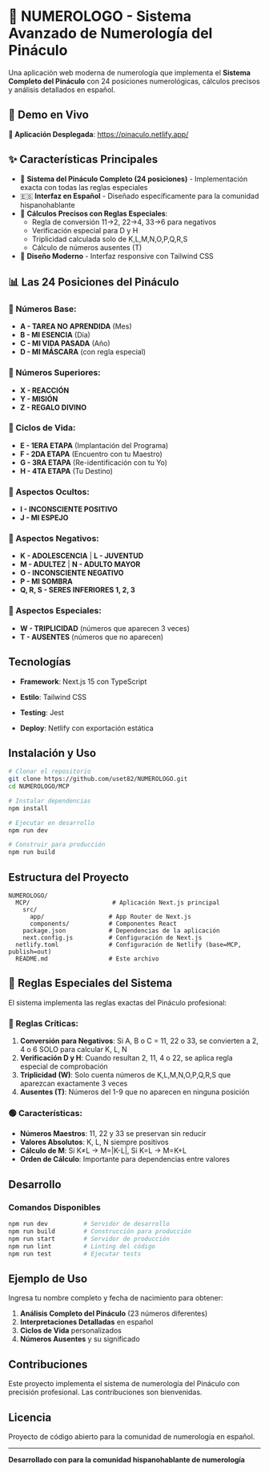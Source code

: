 ﻿# 📿 NUMEROLOGO - Sistema Avanzado de Numerología del Pináculo

Una aplicación web moderna de numerología que implementa el **Sistema Completo del Pináculo** con 24 posiciones numerológicas, cálculos precisos y análisis detallados en español.

## 🌟 Demo en Vivo

**🚀 Aplicación Desplegada**: https://pinaculo.netlify.app/

## ✨ Características Principales

- 🎯 **Sistema del Pináculo Completo (24 posiciones)** - Implementación exacta con todas las reglas especiales
- 🇪🇸 **Interfaz en Español** - Diseñado específicamente para la comunidad hispanohablante
- 🔢 **Cálculos Precisos con Reglas Especiales**:
  - Regla de conversión 11→2, 22→4, 33→6 para negativos
  - Verificación especial para D y H
  - Triplicidad calculada solo de K,L,M,N,O,P,Q,R,S
  - Cálculo de números ausentes (T)
- 🎨 **Diseño Moderno** - Interfaz responsive con Tailwind CSS


## 📊 Las 24 Posiciones del Pináculo

### 🔷 Números Base:
- **A - TAREA NO APRENDIDA** (Mes)
- **B - MI ESENCIA** (Día)
- **C - MI VIDA PASADA** (Año)
- **D - MI MÁSCARA** (con regla especial)

### 🔷 Números Superiores:
- **X - REACCIÓN**
- **Y - MISIÓN**
- **Z - REGALO DIVINO**

### 🔷 Ciclos de Vida:
- **E - 1ERA ETAPA** (Implantación del Programa)
- **F - 2DA ETAPA** (Encuentro con tu Maestro)
- **G - 3RA ETAPA** (Re-identificación con tu Yo)
- **H - 4TA ETAPA** (Tu Destino)

### 🔷 Aspectos Ocultos:
- **I - INCONSCIENTE POSITIVO**
- **J - MI ESPEJO**

### 🔷 Aspectos Negativos:
- **K - ADOLESCENCIA** | **L - JUVENTUD**
- **M - ADULTEZ** | **N - ADULTO MAYOR**
- **O - INCONSCIENTE NEGATIVO**
- **P - MI SOMBRA**
- **Q, R, S - SERES INFERIORES 1, 2, 3**

### 🔷 Aspectos Especiales:
- **W - TRIPLICIDAD** (números que aparecen 3 veces)
- **T - AUSENTES** (números que no aparecen)

##  Tecnologías

- **Framework**: Next.js 15 con TypeScript
- **Estilo**: Tailwind CSS
- **Testing**: Jest

- **Deploy**: Netlify con exportación estática

##  Instalación y Uso

```bash
# Clonar el repositorio
git clone https://github.com/uset82/NUMEROLOGO.git
cd NUMEROLOGO/MCP

# Instalar dependencias
npm install

# Ejecutar en desarrollo
npm run dev

# Construir para producción
npm run build
```

##  Estructura del Proyecto

```text
NUMEROLOGO/
  MCP/                       # Aplicación Next.js principal
    src/
      app/                  # App Router de Next.js
      components/           # Componentes React
    package.json            # Dependencias de la aplicación
    next.config.js          # Configuración de Next.js
  netlify.toml              # Configuración de Netlify (base=MCP, publish=out)
  README.md                 # Este archivo
```

## 📏 Reglas Especiales del Sistema

El sistema implementa las reglas exactas del Pináculo profesional:

### 🔴 Reglas Críticas:
1. **Conversión para Negativos**: Si A, B o C = 11, 22 o 33, se convierten a 2, 4 o 6 SOLO para calcular K, L, N
2. **Verificación D y H**: Cuando resultan 2, 11, 4 o 22, se aplica regla especial de comprobación
3. **Triplicidad (W)**: Solo cuenta números de K,L,M,N,O,P,Q,R,S que aparezcan exactamente 3 veces
4. **Ausentes (T)**: Números del 1-9 que no aparecen en ninguna posición

<!-- Sección eliminada: mapeos de letras no forman parte de los PDFs de referencia -->

### 🟢 Características:
- **Números Maestros**: 11, 22 y 33 se preservan sin reducir
- **Valores Absolutos**: K, L, N siempre positivos
- **Cálculo de M**: Si K≠L → M=|K-L|, Si K=L → M=K+L
- **Orden de Cálculo**: Importante para dependencias entre valores

##  Desarrollo

### Comandos Disponibles

```bash
npm run dev          # Servidor de desarrollo
npm run build        # Construcción para producción
npm run start        # Servidor de producción
npm run lint         # Linting del código
npm run test         # Ejecutar tests
```

##  Ejemplo de Uso

Ingresa tu nombre completo y fecha de nacimiento para obtener:

1. **Análisis Completo del Pináculo** (23 números diferentes)
2. **Interpretaciones Detalladas** en español
3. **Ciclos de Vida** personalizados
4. **Números Ausentes** y su significado

##  Contribuciones

Este proyecto implementa el sistema de numerología del Pináculo con precisión profesional. Las contribuciones son bienvenidas.

##  Licencia

Proyecto de código abierto para la comunidad de numerología en español.

---

**Desarrollado con  para la comunidad hispanohablante de numerología**